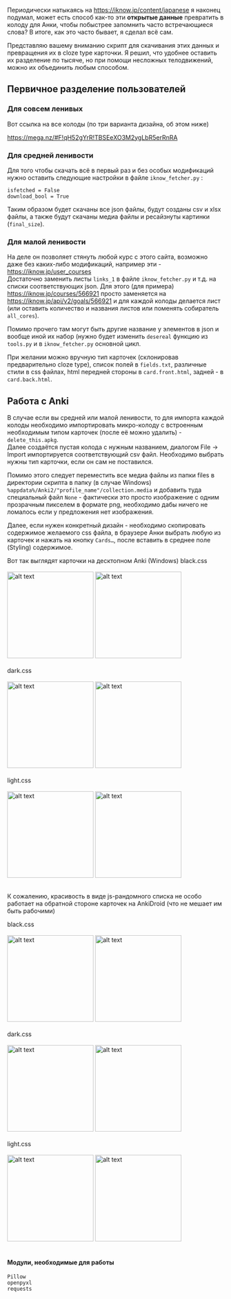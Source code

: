 Периодически натыкаясь на https://iknow.jp/content/japanese я наконец подумал, может есть способ как-то эти **открытые данные** превратить в колоду для Анки, чтобы побыстрее запомнить часто встречающиеся слова? В итоге, как это часто бывает, я сделал всё сам.   

Представляю вашему вниманию скрипт для скачивания этих данных и превращения их в cloze type карточки. Я решил, что удобнее оставить их разделение по тысяче, но при помощи несложных телодвижений, можно их объединить любым способом.

## Первичное разделение пользователей

### Для совсем ленивых

Вот ссылка на все колоды (по три варианта дизайна, об этом ниже)

https://mega.nz/#F!qH52gYrR!TBSEeXO3M2ygLbR5erRnRA

### Для средней ленивости

Для того чтобы скачать всё в первый раз и без особых модификаций нужно оставить следующие настройки в файле ```iknow_fetcher.py``` :
```
isfetched = False 
download_bool = True 
```

Таким образом будет скачаны все json файлы, будут созданы csv и xlsx файлы, а также будут скачаны медиа файлы и ресайзнуты картинки (```final_size```).   

### Для малой ленивости

На деле он позволяет стянуть любой курс с этого сайта, возможно даже без каких-либо модификаций, например эти - https://iknow.jp/user_courses    
Достаточно заменить листы ```links_1``` в файле ```iknow_fetcher.py``` и т.д. на списки соответствующих json. Для этого (для примера) https://iknow.jp/courses/566921 просто заменяется на https://iknow.jp/api/v2/goals/566921 и для каждой колоды делается лист (или оставить количество и названия листов или поменять собиратель ```all_cores```).   

Помимо прочего там могут быть другие название у элементов в json и вообще иной их набор (нужно будет изменить ```desereal``` функцию из ```tools.py``` и в ```iknow_fetcher.py``` основной цикл.

При желании можно вручную тип карточек (склонировав предварительно cloze type), список полей в ```fields.txt```, различные стили в css файлах, html передней стороны в ```card.front.html```, задней - в ```card.back.html```. 

## Работа с Anki

В случае если вы средней или малой ленивости, то для импорта каждой колоды необходимо импортировать микро-колоду с встроенным необходимым типом карточек (после её можно удалить) - ```delete_this.apkg```.   
Далее создаётся пустая колода с нужным названием, диалогом File -> Import импортируется соответствующий csv файл. Необходимо выбрать нужны тип карточки, если он сам не поставился.   

<!--
Добавить скриншоты? 

<img src="https://i.imgur.com/nGYpMqX.png" alt="alt text" width="whatever" height=200>
-->

Помимо этого следует переместить все медиа файлы из папки files в директории скрипта в папку (в случае Windows)  ```%appdata%/Anki2/"profile_name"/collection.media``` и добавить туда специальный файл ```None``` - фактически это просто изображение с одним прозрачным пикселем в формате png, необходимо дабы ничего не ломалось если у предложения нет изображения.   

Далее, если нужен конкретный дизайн - необходимо скопировать содержимое желаемого css файла, в браузере Анки выбрать любую из карточек и нажать на кнопку ```Cards…```, после вставить в среднее поле (Styling) содержимое.


Вот так выглядят карточки на десктопном Anki (Windows)
black.css   
<br>
<img src="https://i.imgur.com/4MMcKF4.png" alt="alt text" height=200>
<img src="https://i.imgur.com/qBBVwvz.png" alt="alt text" height=200>
<br>
<br>
dark.css   
<br>
<img src="https://i.imgur.com/YRTMpi1.png" alt="alt text" height=200>
<img src="https://i.imgur.com/bdaHNHD.png" alt="alt text" height=200>
<br>
<br>
light.css   
<br>
<img src="https://i.imgur.com/CbqGGnq.png" alt="alt text" height=200>
<img src="https://i.imgur.com/oX93vML.png" alt="alt text" height=200>
<br>
<br>

К сожалению, красивость в виде js-рандомного списка не особо работает на обратной стороне карточек на AnkiDroid (что не мешает им быть рабочими)

black.css   
<br>
<img src="https://i.imgur.com/nGYpMqX.png" alt="alt text" height=200>
<img src="https://i.imgur.com/A5H5I6f.png" alt="alt text" height=200>
<br>
<br>
dark.css   
<br>
<img src="https://i.imgur.com/AwFaBs1.png" alt="alt text" height=200>
<img src="https://i.imgur.com/ki4JJsb.png" alt="alt text" height=200>
<br>
<br>
light.css   
<br>
<img src="https://i.imgur.com/VAf6GLL.png" alt="alt text" height=200>
<img src="https://i.imgur.com/V4fSkE6.png" alt="alt text" height=200>
<br>
<br>
#### Модули, необходимые для работы
```
Pillow   
openpyxl   
requests   
```



